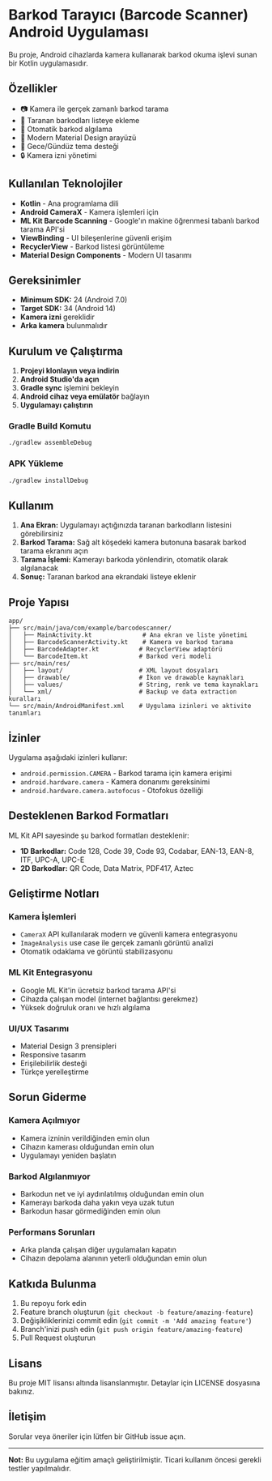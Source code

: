 # Barkod Tarayıcı (Barcode Scanner) Android Uygulaması

Bu proje, Android cihazlarda kamera kullanarak barkod okuma işlevi sunan bir Kotlin uygulamasıdır.

## Özellikler

- 📷 Kamera ile gerçek zamanlı barkod tarama
- 📝 Taranan barkodları listeye ekleme
- 🔄 Otomatik barkod algılama
- 📱 Modern Material Design arayüzü
- 🌙 Gece/Gündüz tema desteği
- 🔒 Kamera izni yönetimi

## Kullanılan Teknolojiler

- **Kotlin** - Ana programlama dili
- **Android CameraX** - Kamera işlemleri için
- **ML Kit Barcode Scanning** - Google'ın makine öğrenmesi tabanlı barkod tarama API'si
- **ViewBinding** - UI bileşenlerine güvenli erişim
- **RecyclerView** - Barkod listesi görüntüleme
- **Material Design Components** - Modern UI tasarımı

## Gereksinimler

- **Minimum SDK:** 24 (Android 7.0)
- **Target SDK:** 34 (Android 14)
- **Kamera izni** gereklidir
- **Arka kamera** bulunmalıdır

## Kurulum ve Çalıştırma

1. **Projeyi klonlayın veya indirin**
2. **Android Studio'da açın**
3. **Gradle sync** işlemini bekleyin
4. **Android cihaz veya emülatör** bağlayın
5. **Uygulamayı çalıştırın**

### Gradle Build Komutu
```bash
./gradlew assembleDebug
```

### APK Yükleme
```bash
./gradlew installDebug
```

## Kullanım

1. **Ana Ekran:** Uygulamayı açtığınızda taranan barkodların listesini görebilirsiniz
2. **Barkod Tarama:** Sağ alt köşedeki kamera butonuna basarak barkod tarama ekranını açın
3. **Tarama İşlemi:** Kamerayı barkoda yönlendirin, otomatik olarak algılanacak
4. **Sonuç:** Taranan barkod ana ekrandaki listeye eklenir

## Proje Yapısı

```
app/
├── src/main/java/com/example/barcodescanner/
│   ├── MainActivity.kt              # Ana ekran ve liste yönetimi
│   ├── BarcodeScannerActivity.kt    # Kamera ve barkod tarama
│   ├── BarcodeAdapter.kt           # RecyclerView adaptörü
│   └── BarcodeItem.kt              # Barkod veri modeli
├── src/main/res/
│   ├── layout/                     # XML layout dosyaları
│   ├── drawable/                   # İkon ve drawable kaynakları
│   ├── values/                     # String, renk ve tema kaynakları
│   └── xml/                        # Backup ve data extraction kuralları
└── src/main/AndroidManifest.xml    # Uygulama izinleri ve aktivite tanımları
```

## İzinler

Uygulama aşağıdaki izinleri kullanır:

- `android.permission.CAMERA` - Barkod tarama için kamera erişimi
- `android.hardware.camera` - Kamera donanımı gereksinimi
- `android.hardware.camera.autofocus` - Otofokus özelliği

## Desteklenen Barkod Formatları

ML Kit API sayesinde şu barkod formatları desteklenir:

- **1D Barkodlar:** Code 128, Code 39, Code 93, Codabar, EAN-13, EAN-8, ITF, UPC-A, UPC-E
- **2D Barkodlar:** QR Code, Data Matrix, PDF417, Aztec

## Geliştirme Notları

### Kamera İşlemleri
- `CameraX` API kullanılarak modern ve güvenli kamera entegrasyonu
- `ImageAnalysis` use case ile gerçek zamanlı görüntü analizi
- Otomatik odaklama ve görüntü stabilizasyonu

### ML Kit Entegrasyonu
- Google ML Kit'in ücretsiz barkod tarama API'si
- Cihazda çalışan model (internet bağlantısı gerekmez)
- Yüksek doğruluk oranı ve hızlı algılama

### UI/UX Tasarımı
- Material Design 3 prensipleri
- Responsive tasarım
- Erişilebilirlik desteği
- Türkçe yerelleştirme

## Sorun Giderme

### Kamera Açılmıyor
- Kamera izninin verildiğinden emin olun
- Cihazın kamerası olduğundan emin olun
- Uygulamayı yeniden başlatın

### Barkod Algılanmıyor
- Barkodun net ve iyi aydınlatılmış olduğundan emin olun
- Kamerayı barkoda daha yakın veya uzak tutun
- Barkodun hasar görmediğinden emin olun

### Performans Sorunları
- Arka planda çalışan diğer uygulamaları kapatın
- Cihazın depolama alanının yeterli olduğundan emin olun

## Katkıda Bulunma

1. Bu repoyu fork edin
2. Feature branch oluşturun (`git checkout -b feature/amazing-feature`)
3. Değişikliklerinizi commit edin (`git commit -m 'Add amazing feature'`)
4. Branch'inizi push edin (`git push origin feature/amazing-feature`)
5. Pull Request oluşturun

## Lisans

Bu proje MIT lisansı altında lisanslanmıştır. Detaylar için LICENSE dosyasına bakınız.

## İletişim

Sorular veya öneriler için lütfen bir GitHub issue açın.

---

**Not:** Bu uygulama eğitim amaçlı geliştirilmiştir. Ticari kullanım öncesi gerekli testler yapılmalıdır.
